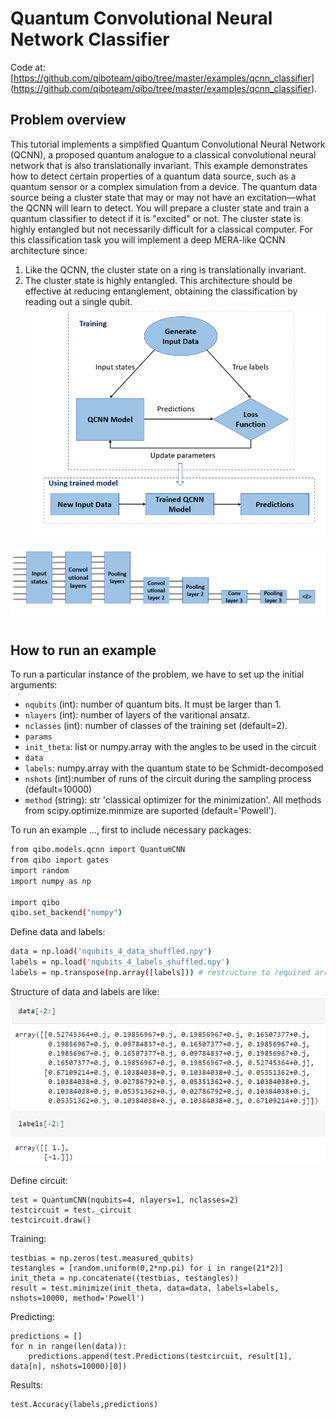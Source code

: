 # Quantum Convolutional Neural Network Classifier

Code at: [https://github.com/qiboteam/qibo/tree/master/examples/qcnn_classifier]
(https://github.com/qiboteam/qibo/tree/master/examples/qcnn_classifier).

## Problem overview
This tutorial implements a simplified Quantum Convolutional Neural Network (QCNN), a proposed quantum analogue to a classical convolutional neural network that is also translationally invariant. This example demonstrates how to detect certain properties of a quantum data source, such as a quantum sensor or a complex simulation from a device. The quantum data source being a cluster state that may or may not have an excitation—what the QCNN will learn to detect. 
You will prepare a cluster state and train a quantum classifier to detect if it is "excited" or not. The cluster state is highly entangled but not necessarily difficult for a classical computer. For this classification task you will implement a deep MERA-like QCNN architecture since:
1. Like the QCNN, the cluster state on a ring is translationally invariant.
2. The cluster state is highly entangled.
This architecture should be effective at reducing entanglement, obtaining the classification by reading out a single qubit.
![workflow](images/workflow.PNG)

![schematic](images/structure.PNG)

## How to run an example
To run a particular instance of the problem, we have to set up the initial arguments:
- `nqubits` (int): number of quantum bits. It must be larger than 1. 
- `nlayers` (int): number of layers of the varitional ansatz.
- `nclasses` (int): number of classes of the training set (default=2).
- `params`
- `init_theta`: list or numpy.array with the angles to be used in the circuit
- `data`
- `labels`: numpy.array with the quantum state to be Schmidt-decomposed
- `nshots` (int):number of runs of the circuit during the sampling process (default=10000)
- `method` (string): str 'classical optimizer for the minimization'. All methods from scipy.optimize.minmize are suported (default='Powell').

To run an example ..., first to include necessary packages:

```bash
from qibo.models.qcnn import QuantumCNN
from qibo import gates
import random
import numpy as np

import qibo
qibo.set_backend("numpy")
```

Define data and labels:

```bash
data = np.load('nqubits_4_data_shuffled.npy')
labels = np.load('nqubits_4_labels_shuffled.npy')
labels = np.transpose(np.array([labels])) # restructure to required array format
```

Structure of data and labels are like:
![data_labels](images/data_labels.PNG)


Define circuit:
```
test = QuantumCNN(nqubits=4, nlayers=1, nclasses=2)
testcircuit = test._circuit
testcircuit.draw()
```
Training:
```
testbias = np.zeros(test.measured_qubits)
testangles = [random.uniform(0,2*np.pi) for i in range(21*2)]
init_theta = np.concatenate((testbias, testangles))
result = test.minimize(init_theta, data=data, labels=labels, nshots=10000, method='Powell')
```
Predicting:
```
predictions = []
for n in range(len(data)):
    predictions.append(test.Predictions(testcircuit, result[1], data[n], nshots=10000)[0])
```

Results:
```
test.Accuracy(labels,predictions)
```


